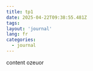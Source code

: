 ```yaml
---
title: tp1
date: 2025-04-22T09:38:55.481Z
tags:
layout: 'journal'
lang: fr
categories: 
  - journal
---
```

content ozeuor